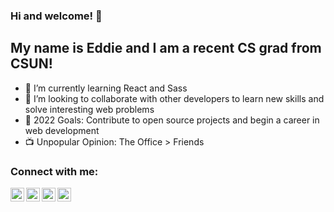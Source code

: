 ### Hi and welcome! 👋 

## My name is Eddie and I am a recent CS grad from CSUN! 

- 🌱 I’m currently learning React and Sass
- 👯 I’m looking to collaborate with other developers to learn new skills and solve interesting web problems
- 🥅 2022 Goals: Contribute to open source projects and begin a career in web development
- 📺 Unpopular Opinion: The Office > Friends

### Connect with me:

[<img align="left" alt="Edgar Mancia | LinkedIn" width="22px" src="https://img.icons8.com/material-outlined/24/000000/linkedin--v1.png" />][LinkedIn]
[<img align="left" alt="Edgar Mancia | Leetcode" width="22px" src="https://img.icons8.com/external-tal-revivo-shadow-tal-revivo/24/000000/external-level-up-your-coding-skills-and-quickly-land-a-job-logo-shadow-tal-revivo.png" />][Leetcode]
[<img align="left" alt="Edgar Mancia | Codepen" width="22px" src="https://img.icons8.com/windows/32/000000/codepen.png" />][Codepen]
[<img align="left" alt="Edgar Mancia | Instagram" width="22px" src="https://img.icons8.com/material-outlined/24/000000/instagram-new--v1.png" />][Instagram]


<br />


[LinkedIn]: https://www.linkedin.com/in/edgarmancia/
[Leetcode]: https://leetcode.com/eddiemm/
[Codepen]: https://codepen.io/eddiemm
[Instagram]: https://www.instagram.com/eddiemm_/

